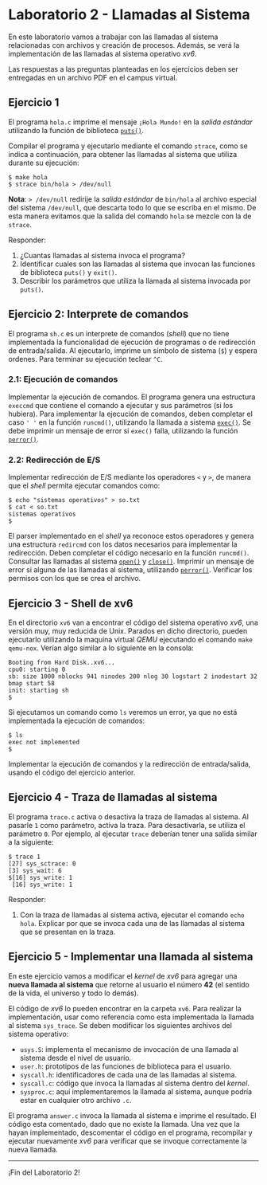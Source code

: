 # Laboratorio 2 - Llamadas al Sistema

En este laboratorio vamos a trabajar con las llamadas al sistema relacionadas con archivos y creación de procesos. Además, se verá la implementación de las llamadas al sistema operativo _xv6_.

Las respuestas a las preguntas planteadas en los ejercicios deben ser entregadas en un archivo PDF en el campus virtual.

## Ejercicio 1

El programa `hola.c` imprime el mensaje `¡Hola Mundo!` en la _salida estándar_ utilizando la función de biblioteca [`puts()`](http://man7.org/linux/man-pages/man3/puts.3.html).

Compilar el programa y ejecutarlo mediante el comando `strace`, como se indica a continuación, para obtener las llamadas al sistema que utiliza durante su ejecución:

```console
$ make hola
$ strace bin/hola > /dev/null
```

**Nota**: `> /dev/null` redirije la _salida estándar_ de `bin/hola` al archivo especial del sistema `/dev/null`, que descarta todo lo que se escriba en el mismo. De esta manera evitamos que la salida del comando `hola` se mezcle con la de `strace`.

Responder:

1. ¿Cuantas llamadas al sistema invoca el programa?
2. Identificar cuales son las llamadas al sistema que invocan las funciones de biblioteca `puts()` y `exit()`.
3. Describir los parámetros que utiliza la llamada al sistema invocada por `puts()`.

## Ejercicio 2: Interprete de comandos

El programa `sh.c` es un interprete de comandos (_shell_) que no tiene implementada la funcionalidad de ejecución de programas o de redirección de entrada/salida. Al ejecutarlo, imprime un símbolo de sistema (`$`) y espera ordenes. Para terminar su ejecución teclear `^C`.

### 2.1: Ejecución de comandos

Implementar la ejecución de comandos. El programa genera una estructura `execcmd` que contiene el comando a ejecutar y sus parámetros (si los hubiera). Para implementar la ejecución de comandos, deben completar el caso `' '` en la función `runcmd()`, utilizando la llamada a sistema [`exec()`](http://man7.org/linux/man-pages/man3/exec.3.html). Se debe imprimir un mensaje de error si `exec()` falla, utilizando la función [`perror()`](http://man7.org/linux/man-pages/man3/perror.3.html).

### 2.2: Redirección de E/S

Implementar redirección de E/S mediante los operadores `<` y `>`, de manera que el _shell_ permita ejecutar comandos como:

```console
$ echo "sistemas operativos" > so.txt
$ cat < so.txt
sistemas operativos
$
```

El parser implementado en el _shell_ ya reconoce estos operadores y genera una estructura `redircmd` con los datos necesarios para implementar la redirección. Deben completar el código necesario en la función `runcmd()`. Consultar las llamadas al sistema [`open()`](http://man7.org/linux/man-pages/man2/open.2.html) y [`close()`](http://man7.org/linux/man-pages/man2/close.2.html). Imprimir un mensaje de error si alguna de las llamadas al sistema, utilizando [`perror()`](http://man7.org/linux/man-pages/man3/perror.3.html). Verificar los permisos con los que se crea el archivo.

## Ejercicio 3 - Shell de xv6

En el directorio `xv6` van a encontrar el código del sistema operativo _xv6_, una versión muy, muy reducida de Unix. Parados en dicho directorio, pueden ejecutarlo utilizando la maquina virtual *QEMU* ejecutando el comando `make qemu-nox`. Verían algo similar a lo siguiente en la consola:

```console
Booting from Hard Disk..xv6...
cpu0: starting 0
sb: size 1000 nblocks 941 ninodes 200 nlog 30 logstart 2 inodestart 32 bmap start 58
init: starting sh
$ 
```

Si ejecutamos un comando como `ls` veremos un error, ya que no está implementada la ejecución de comandos:
```console
$ ls
exec not implemented
$
```

Implementar la ejecución de comandos y la redirección de entrada/salida, usando el código del ejercicio anterior.

## Ejercicio 4 - Traza de llamadas al sistema

El programa `trace.c` activa o desactiva la traza de llamadas al sistema. Al pasarle `1` como parámetro, activa la traza. Para desactivarla, se utiliza el parámetro `0`. Por ejemplo, al ejecutar `trace` deberían tener una salida similar a la siguiente:
```console
$ trace 1
[27] sys_sctrace: 0
[3] sys_wait: 6
$[16] sys_write: 1
 [16] sys_write: 1
```

Responder:

1. Con la traza de llamadas al sistema activa, ejecutar el comando `echo hola`. Explicar por que se invoca cada una de las llamadas al sistema que se presentan en la traza.

## Ejercicio 5 - Implementar una llamada al sistema

En este ejercicio vamos a modificar el _kernel_ de _xv6_ para agregar una **nueva llamada al sistema** que retorne al usuario el número **42** (el sentido de la vida, el universo y todo lo demás).

El código de _xv6_ lo pueden encontrar en la carpeta `xv6`. Para realizar la implementación, usar como referencia como esta implementada la llamada al sistema `sys_trace`. Se deben modificar los siguientes archivos del sistema operativo:

- `usys.S`: implementa el mecanismo de invocación de una llamada al sistema desde el nivel de usuario.
- `user.h`: prototipos de las funciones de biblioteca para el usuario.
- `syscall.h`: identificadores de cada una de las llamadas al sistema.
- `syscall.c`: código que invoca la llamadas al sistema dentro del _kernel_.
- `sysproc.c`: aquí implementaremos la llamada al sistema, aunque podría estar en cualquier otro archivo `.c`.

El programa `answer.c` invoca la llamada al sistema e imprime el resultado. El código esta comentado, dado que no existe la llamada. Una vez que la hayan implementado, descomentar el código en el programa, recompilar y ejecutar nuevamente _xv6_ para verificar que se invoque correctamente la nueva llamada.

---

¡Fin del Laboratorio 2!
